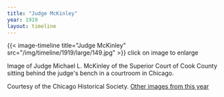 ```yaml
---
title: "Judge McKinley"
year: 1919
layout: timeline
---
```


{{< image-timeline title="Judge McKinley" src="/img/timeline/1919/large/149.jpg" >}}
click on image to enlarge

Image of Judge Michael L. McKinley of the Superior Court of Cook County sitting behind the judge's bench in a courtroom in Chicago. 

Courtesy of the Chicago Historical Society. 
[Other images from this year](/historical/timeline/1919)